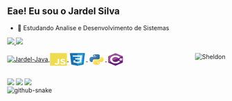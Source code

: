 ## Eae! Eu sou o Jardel Silva

- 🌱 Estudando Analise e Desenvolvimento de Sistemas
<div>
  <a href= "https://github.com/JardelSilva7">
  <img height="180em" src="https://github-readme-stats.vercel.app/api?username=JardelSilva7&show_icons=true&theme=dark#gh-dark-mode-only">
  <img height="180em" src="https://github-readme-stats.vercel.app/api/top-langs/?username=JardelSilva7&layout=pie&theme=dark#gh-dark-mode-only">


<div style="display: inline_block"><br>
  <img align="center" alt="Jardel-Java" height="30" width="40"
  src="https://cdn.jsdelivr.net/gh/devicons/devicon@latest/icons/java/java-original-wordmark.svg" />   
  <img align="center" alt="Jardel-Js" height="30" width="40" src="https://raw.githubusercontent.com/devicons/devicon/master/icons/javascript/javascript-plain.svg">
  <img align="center" alt="Jardel-CSS" height="30" width="40" src="https://raw.githubusercontent.com/devicons/devicon/master/icons/css3/css3-original.svg">
  <img align="center" alt="Jardel-Python" height="30" width="40" src="https://raw.githubusercontent.com/devicons/devicon/master/icons/python/python-original.svg">
  <img align="center" alt="Jardel-Csharp" height="30" width="40" src="https://raw.githubusercontent.com/devicons/devicon/master/icons/csharp/csharp-original.svg">
  <img align=right alt="Sheldon"
src="https://discordapp.com/channels/1112882248765681819/1112887585258352648/1407131439291437206">
</div>
  
  ##
 
<div> 
  <a href="https://instagram.com/lekkzw" target="_blank"><img src="https://img.shields.io/badge/-Instagram-%23E4405F?style=for-the-badge&logo=instagram&logoColor=white" target="_blank"></a> 
  <a href = "email:jardeldasilva023@gmail.com"><img src="https://img.shields.io/badge/-Gmail-%23333?style=for-the-badge&logo=gmail&logoColor=white" target="_blank"></a>
  <a href="https://www.linkedin.com/in/jardeldasilva/" target="_blank"><img src="https://img.shields.io/badge/-LinkedIn-%230077B5?style=for-the-badge&logo=linkedin&logoColor=white" target="_blank"></a>   
</div>

<picture>
  <source media="(prefers-color-scheme: dark)" srcset="github-snake-dark.svg" />
  <source media="(prefers-color-scheme: light)" srcset="github-snake.svg" />
  <img alt="github-snake" src="github-snake.svg" />
</picture> 
